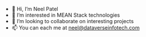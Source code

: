 - 👋 Hi, I’m Neel Patel
- 👀 I’m interested in MEAN Stack technologies
- 💞️ I’m looking to collaborate on interesting projects
- 📫 You can each me at neel@dataverseinfotech.com

